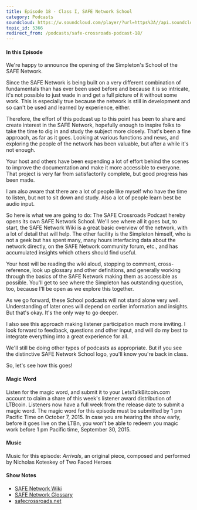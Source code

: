 ```yaml
---
title: Episode 18 - Class I, SAFE Network School
category: Podcasts
soundcloud: https://w.soundcloud.com/player/?url=https%3A//api.soundcloud.com/tracks/226204047
topic_id: 5366
redirect_from: /podcasts/safe-crossroads-podcast-18/
---
```


#### In this Episode

We're happy to announce the opening of the Simpleton's School of the SAFE Network.

Since the SAFE Network is being built on a very different combination of fundamentals than has ever been used before and because it is so intricate, it's not possible to just wade in and get a full picture of it without some work. This is especially true because the network is still in development and so can't be used and learned by experience, either.

Therefore, the effort of this podcast up to this point has been to share and create interest in the SAFE Network, hopefully enough to inspire folks to take the time to dig in and study the subject more closely. That's been a fine approach, as far as it goes. Looking at various functions and news, and exploring the people of the network has been valuable, but after a while it's not enough.

Your host and others have been expending a lot of effort behind the scenes to improve the documentation and make it more accessible to everyone. That project is very far from satisfactorily complete, but good progress has been made.

I am also aware that there are a lot of people like myself who have the time to listen, but not to sit down and study. Also a lot of people learn best be audio input.

So here is what we are going to do: The SAFE Crossroads Podcast hereby opens its own SAFE Network School. We'll see where all it goes but, to start, the SAFE Network Wiki is a great basic overview of the network, with a lot of detail that will help. The other facility is the Simpleton himself, who is not a geek but has spent many, many hours interfacing data about the network directly, on the SAFE Network community forum, etc., and has accumulated insights which others should find useful.

Your host will be reading the wiki aloud, stopping to comment, cross-reference, look up glossary and other definitions, and generally working through the basics of the SAFE Network making them as accessible as possible. You'll get to see where the Simpleton has outstanding question, too, because I'll be open as we explore this together.

As we go forward, these School podcasts will not stand alone very well. Understanding of later ones will depend on earlier information and insights. But that's okay. It's the only way to go deeper.

I also see this approach making listener participation much more inviting. I look forward to feedback, questions and other input, and will do my best to integrate everything into a great experience for all.

We'll still be doing other types of podcasts as appropriate. But if you see the distinctive SAFE Network School logo, you'll know you're back in class.

So, let's see how this goes!

#### Magic Word

Listen for the magic word, and submit it to your LetsTalkBitcoin.com account to claim a share of this week's listener award distribution of LTBcoin. Listeners now have a full week from the release date to submit a magic word. The magic word for this episode must be submitted by 1 pm Pacific Time on October 7, 2015. In case you are hearing the show early, before it goes live on the LTBn, you won't be able to redeem you magic work before 1 pm Pacific time, September 30, 2015.

#### Music

Music for this episode: _Arrivals_, an original piece, composed and performed by Nicholas Koteskey of Two Faced Heroes

#### Show Notes

- [SAFE Network Wiki](https://safenetwork.wiki)
- [SAFE Network Glossary](https://safenetwork.wiki/en/Glossary)
- [safecrossroads.net](http://safecrossroads.net)
